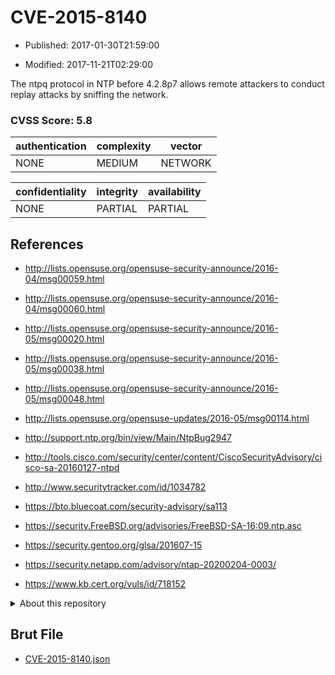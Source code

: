# CVE-2015-8140

- Published: 2017-01-30T21:59:00

- Modified: 2017-11-21T02:29:00

The ntpq protocol in NTP before 4.2.8p7 allows remote attackers to conduct replay attacks by sniffing the network.

### CVSS Score: **5.8**

| authentication | complexity | vector |
| --- | --- | --- |
| NONE | MEDIUM | NETWORK |

| confidentiality | integrity | availability |
| --- | --- | --- |
| NONE | PARTIAL | PARTIAL |

## References

* http://lists.opensuse.org/opensuse-security-announce/2016-04/msg00059.html

* http://lists.opensuse.org/opensuse-security-announce/2016-04/msg00060.html

* http://lists.opensuse.org/opensuse-security-announce/2016-05/msg00020.html

* http://lists.opensuse.org/opensuse-security-announce/2016-05/msg00038.html

* http://lists.opensuse.org/opensuse-security-announce/2016-05/msg00048.html

* http://lists.opensuse.org/opensuse-updates/2016-05/msg00114.html

* http://support.ntp.org/bin/view/Main/NtpBug2947

* http://tools.cisco.com/security/center/content/CiscoSecurityAdvisory/cisco-sa-20160127-ntpd

* http://www.securitytracker.com/id/1034782

* https://bto.bluecoat.com/security-advisory/sa113

* https://security.FreeBSD.org/advisories/FreeBSD-SA-16:09.ntp.asc

* https://security.gentoo.org/glsa/201607-15

* https://security.netapp.com/advisory/ntap-20200204-0003/

* https://www.kb.cert.org/vuls/id/718152

<details>
<summary>About this repository</summary> 

  This repository is part of the project [Live Hack CVE](https://github.com/Live-Hack-CVE). Main website can be found [www.live-hack.org](https://www.live-hack.org) 
  
  Made by [Sn0wAlice](https://github.com/Sn0wAlice) for the people that care about security and need to have a feed of the latest CVEs. Hope you enjoy it, don't forget to star the repo and follow me on [Twitter](https://twitter.com/Sn0wAlice) and [Github](https://github.com/Sn0wAlice). And that is my [personnal website](https://www.alice-snow.me/)

  - [Home Page](https://github.com/Live-Hack-CVE)
  - [Framework](https://github.com/Live-Hack-CVE/cve-framework)
  - [CVE database](https://github.com/Live-Hack-CVE/full_database)
  - [Changelog](https://github.com/Live-Hack-CVE/Changelog)
</details>

## Brut File

* [CVE-2015-8140.json](https://raw.githubusercontent.com/Live-Hack-CVE/full_database/main/cves/2015/CVE-2015-8140.json)

